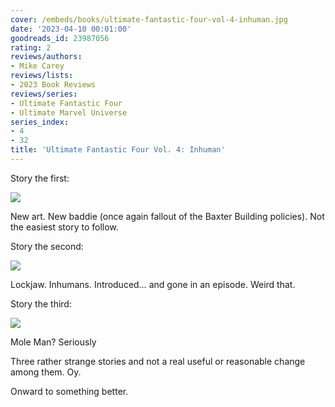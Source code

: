 ```yaml
---
cover: /embeds/books/ultimate-fantastic-four-vol-4-inhuman.jpg
date: '2023-04-10 00:01:00'
goodreads_id: 23987056
rating: 2
reviews/authors:
- Mike Carey
reviews/lists:
- 2023 Book Reviews
reviews/series:
- Ultimate Fantastic Four
- Ultimate Marvel Universe
series_index:
- 4
- 32
title: 'Ultimate Fantastic Four Vol. 4: Inhuman'
---
```


Story the first: 

![](/embeds/books/attachments/ultimate-fantastic-four-v4-6f7f18.png)

New art. New baddie (once again fallout of the Baxter Building policies). Not the easiest story to follow. 

Story the second:

![](/embeds/books/attachments/ultimate-fantastic-four-v4-ba46d0.png)

Lockjaw. Inhumans. Introduced… and gone in an episode. Weird that. 

Story the third: 

![](/embeds/books/attachments/ultimate-fantastic-four-v4-eac28c.png)

Mole Man? Seriously

Three rather strange stories and not a real useful or reasonable change among them. Oy. 

Onward to something better. 

<!--more-->
